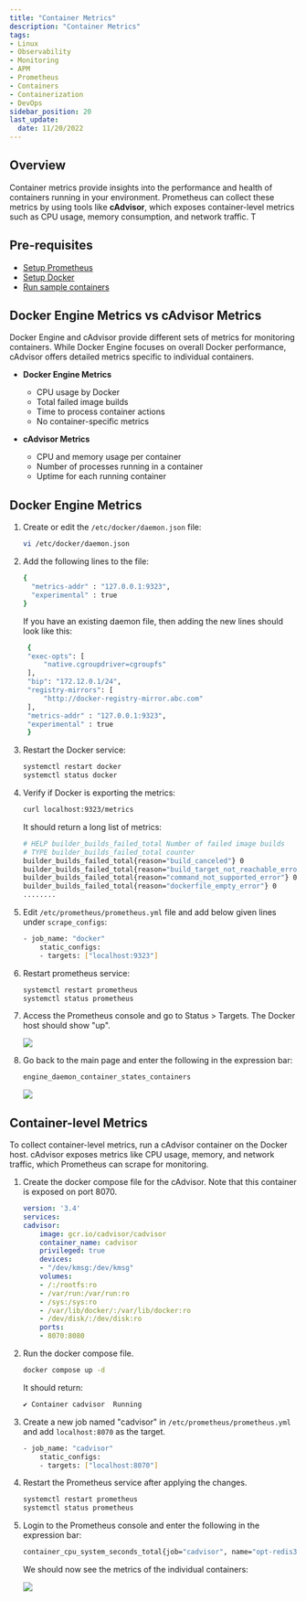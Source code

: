 ```yaml
---
title: "Container Metrics"
description: "Container Metrics"
tags: 
- Linux
- Observability
- Monitoring 
- APM
- Prometheus
- Containers
- Containerization
- DevOps
sidebar_position: 20
last_update:
  date: 11/20/2022
---
```



## Overview 

Container metrics provide insights into the performance and health of containers running in your environment. Prometheus can collect these metrics by using tools like **cAdvisor**, which exposes container-level metrics such as CPU usage, memory consumption, and network traffic. T

## Pre-requisites  

- [Setup Prometheus](/docs/018-Observability/010-Prometheus/011-Installation.md)
- [Setup Docker](https://docs.docker.com/engine/install/)
- [Run sample containers](https://docs.docker.com/reference/cli/docker/container/run/#examples)

## Docker Engine Metrics vs cAdvisor Metrics 

Docker Engine and cAdvisor provide different sets of metrics for monitoring containers. While Docker Engine focuses on overall Docker performance, cAdvisor offers detailed metrics specific to individual containers.

- **Docker Engine Metrics**
    - CPU usage by Docker
    - Total failed image builds
    - Time to process container actions
    - No container-specific metrics

- **cAdvisor Metrics**
    - CPU and memory usage per container
    - Number of processes running in a container
    - Uptime for each running container

## Docker Engine Metrics

1. Create or edit the `/etc/docker/daemon.json` file:

   ```bash
   vi /etc/docker/daemon.json
   ```

2. Add the following lines to the file:

   ```bash
   {
     "metrics-addr" : "127.0.0.1:9323",
     "experimental" : true
   }
   ```

   If you have an existing daemon file, then adding the new lines should look like this:

   ```bash
    {
    "exec-opts": [
        "native.cgroupdriver=cgroupfs"
    ],
    "bip": "172.12.0.1/24",
    "registry-mirrors": [
        "http://docker-registry-mirror.abc.com"
    ],
    "metrics-addr" : "127.0.0.1:9323",
    "experimental" : true
    }
   ```

3. Restart the Docker service:

   ```bash
   systemctl restart docker
   systemctl status docker
   ```

4. Verify if Docker is exporting the metrics:

   ```bash
   curl localhost:9323/metrics
   ```

   It should return a long list of metrics:

    ```bash
    # HELP builder_builds_failed_total Number of failed image builds
    # TYPE builder_builds_failed_total counter
    builder_builds_failed_total{reason="build_canceled"} 0
    builder_builds_failed_total{reason="build_target_not_reachable_error"} 0
    builder_builds_failed_total{reason="command_not_supported_error"} 0
    builder_builds_failed_total{reason="dockerfile_empty_error"} 0
    ........
    ```

5. Edit `/etc/prometheus/prometheus.yml` file and add below given lines under `scrape_configs`:

    ```bash
    - job_name: "docker"
        static_configs:
        - targets: ["localhost:9323"] 
    ```

6. Restart prometheus service:

    ```bash
    systemctl restart prometheus 
    systemctl status prometheus 
    ```

7. Access the Prometheus console and go to Status > Targets. The Docker host should show "up".

    ![](/img/docs/12112024-observability-prometheus-docker-containers-up.png)

8. Go back to the main page and enter the following in the expression bar:

    ```bash
    engine_daemon_container_states_containers 
    ```

    ![](/img/docs/12112024-observability-prometheus-docker-containers-detailed.png)


## Container-level Metrics 

To collect container-level metrics, run a cAdvisor container on the Docker host. cAdvisor exposes metrics like CPU usage, memory, and network traffic, which Prometheus can scrape for monitoring.

1. Create the docker compose file for the cAdvisor. Note that this container is exposed on port 8070.

    ```yaml
    version: '3.4'
    services:
    cadvisor:
        image: gcr.io/cadvisor/cadvisor
        container_name: cadvisor
        privileged: true
        devices:
        - "/dev/kmsg:/dev/kmsg"
        volumes:
        - /:/rootfs:ro
        - /var/run:/var/run:ro
        - /sys:/sys:ro
        - /var/lib/docker/:/var/lib/docker:ro
        - /dev/disk/:/dev/disk:ro
        ports:
        - 8070:8080 
    ```

2. Run the docker compose file.

    ```bash
    docker compose up -d
    ```

    It should return:

    ```bash
    ✔ Container cadvisor  Running  
    ```

3. Create a new job named "cadvisor" in `/etc/prometheus/prometheus.yml` and add `localhost:8070` as the target. 

    ```bash
    - job_name: "cadvisor"
        static_configs:
        - targets: ["localhost:8070"] 
    ```

4. Restart the Prometheus service after applying the changes.

    ```bash
    systemctl restart prometheus 
    systemctl status prometheus 
    ```

5. Login to the Prometheus console and enter the following in the expression bar:

    ```bash
    container_cpu_system_seconds_total{job="cadvisor", name="opt-redis3-1"} 
    ```

    We should now see the metrics of the individual containers:

    ![](/img/docs/12112024-observability-prometheus-docker-containers-level-metrics.png)
